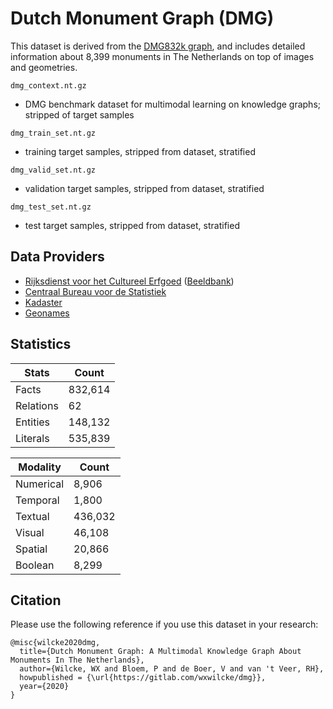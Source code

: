 # Dutch Monument Graph (DMG)

This dataset is derived from the [DMG832k graph](https://gitlab.com/wxwilcke/dmg), and includes detailed information about 8,399 monuments in The
Netherlands on top of images and geometries.

`dmg_context.nt.gz`
- DMG benchmark dataset for multimodal learning on knowledge graphs; stripped of target samples

`dmg_train_set.nt.gz`
- training target samples, stripped from dataset, stratified 

`dmg_valid_set.nt.gz`
- validation target samples, stripped from dataset, stratified

`dmg_test_set.nt.gz`
- test target samples, stripped from dataset, stratified

## Data Providers

* [Rijksdienst voor het Cultureel Erfgoed](https://www.cultureelerfgoed.nl) ([Beeldbank](https://beeldbank.cultureelerfgoed.nl))
* [Centraal Bureau voor de Statistiek ](https://www.cbs.nl)
* [Kadaster](https://www.kadaster.nl)
* [Geonames](https://www.geonames.org)

## Statistics

| Stats     | Count     |
|-----------|-----------|
| Facts     | 832,614   |
| Relations | 62        |
| Entities  | 148,132   |
| Literals  | 535,839   |

| Modality  | Count   |
|-----------|---------|
| Numerical | 8,906   |
| Temporal  | 1,800   |
| Textual   | 436,032 |
| Visual    | 46,108  |
| Spatial   | 20,866  |
| Boolean   | 8,299   |


## Citation

Please use the following reference if you use this dataset in your research:

```
@misc{wilcke2020dmg,
  title={Dutch Monument Graph: A Multimodal Knowledge Graph About Monuments In The Netherlands},
  author={Wilcke, WX and Bloem, P and de Boer, V and van 't Veer, RH},
  howpublished = {\url{https://gitlab.com/wxwilcke/dmg}},
  year={2020}
}
```
